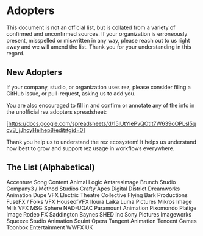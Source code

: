 
# Adopters

This document is not an official list, but is collated from a variety of
confirmed and unconfirmed sources. If your organization is erroneously present,
misspelled or miswritten in any way, please reach out to us right away and we
will amend the list. Thank you for your understanding in this regard.

## New Adopters

If your company, studio, or organization uses rez, please consider filing a
GitHub issue, or pull-request, asking us to add you.

You are also encouraged to fill in and confirm or annotate any of the info in
the unofficial rez adopters spreadsheet:

[https://docs.google.com/spreadsheets/d/15IUtYIePvQOtIt7W639oOPLsl5qcvB_jJhoyHelhep8/edit#gid=0]

Thank you help us to understand the rez ecosystem! It helps us understand how
best to grow and support rez usage in workflows everywhere.

## The List (Alphabetical)

Accenture Song Content
Animal Logic
AntaresImage
Brunch Studio
Company3 / Method Studios
Crafty Apes
Digital District
Dreamworks Animation
Dupe VFX
Electric Theatre Collective
Flying Bark Productions
FuseFX / Folks VFX
HouseofVFX
Iloura
Laika
Luma Pictures
Mikros Image
Milk VFX
MSG Sphere
NAD-UQAC
Paramount Animation
Pixomondo
Platige Image
Rodeo FX
Saddington Baynes
SHED Inc
Sony Pictures Imageworks
Squeeze Studio Animation
Squint Opera
Tangent Animation
Tencent Games
Toonbox Entertainment
WWFX UK
